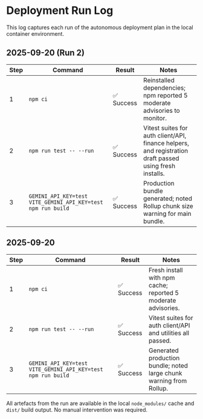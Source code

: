 # Deployment Run Log

This log captures each run of the autonomous deployment plan in the local container environment.

## 2025-09-20 (Run 2)

| Step | Command | Result | Notes |
|------|---------|--------|-------|
| 1 | `npm ci` | ✅ Success | Reinstalled dependencies; npm reported 5 moderate advisories to monitor. |
| 2 | `npm run test -- --run` | ✅ Success | Vitest suites for auth client/API, finance helpers, and registration draft passed using fresh installs. |
| 3 | `GEMINI_API_KEY=test VITE_GEMINI_API_KEY=test npm run build` | ✅ Success | Production bundle generated; noted Rollup chunk size warning for main bundle. |

## 2025-09-20

| Step | Command | Result | Notes |
|------|---------|--------|-------|
| 1 | `npm ci` | ✅ Success | Fresh install with npm cache; reported 5 moderate advisories. |
| 2 | `npm run test -- --run` | ✅ Success | Vitest suites for auth client/API and utilities all passed. |
| 3 | `GEMINI_API_KEY=test VITE_GEMINI_API_KEY=test npm run build` | ✅ Success | Generated production bundle; noted large chunk warning from Rollup. |

All artefacts from the run are available in the local `node_modules/` cache and `dist/` build output. No manual intervention was required.
